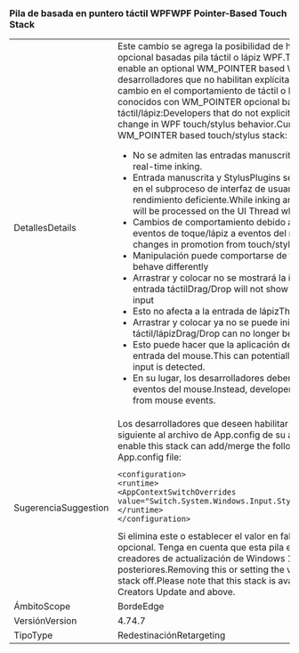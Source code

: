 ### <a name="wpf-pointer-based-touch-stack"></a><span data-ttu-id="e6f5e-101">Pila de basada en puntero táctil WPF</span><span class="sxs-lookup"><span data-stu-id="e6f5e-101">WPF Pointer-Based Touch Stack</span></span>

|   |   |
|---|---|
|<span data-ttu-id="e6f5e-102">Detalles</span><span class="sxs-lookup"><span data-stu-id="e6f5e-102">Details</span></span>|<span data-ttu-id="e6f5e-103">Este cambio se agrega la posibilidad de habilitar una WM_POINTER opcional basadas pila táctil o lápiz WPF.</span><span class="sxs-lookup"><span data-stu-id="e6f5e-103">This change adds the ability to enable an optional WM_POINTER based WPF touch/stylus stack.</span></span>  <span data-ttu-id="e6f5e-104">Los desarrolladores que no habilitan explícitamente esto no deberían ver ningún cambio en el comportamiento de táctil o lápiz WPF. Actual problemas conocidos con WM_POINTER opcional basada en pila táctil/lápiz:</span><span class="sxs-lookup"><span data-stu-id="e6f5e-104">Developers that do not explicitly enable this should see no change in WPF touch/stylus behavior.Current Known Issues With optional WM_POINTER based touch/stylus stack:</span></span><ul><li><span data-ttu-id="e6f5e-105">No se admiten las entradas manuscritas en tiempo real.</span><span class="sxs-lookup"><span data-stu-id="e6f5e-105">No support for real-time inking.</span></span></li><li><span data-ttu-id="e6f5e-106">Entrada manuscrita y StylusPlugins seguirá funcionando, se procesarán en el subproceso de interfaz de usuario que puede dar lugar a un rendimiento deficiente.</span><span class="sxs-lookup"><span data-stu-id="e6f5e-106">While inking and StylusPlugins will still work, they will be processed on the UI Thread which can lead to poor performance.</span></span></li><li><span data-ttu-id="e6f5e-107">Cambios de comportamiento debido a cambios en la promoción de los eventos de toque/lápiz a eventos del mouse</span><span class="sxs-lookup"><span data-stu-id="e6f5e-107">Behavioral changes due to changes in promotion from touch/stylus events to mouse events</span></span></li><li><span data-ttu-id="e6f5e-108">Manipulación puede comportarse de forma diferente</span><span class="sxs-lookup"><span data-stu-id="e6f5e-108">Manipulation may behave differently</span></span></li><li><span data-ttu-id="e6f5e-109">Arrastrar y colocar no se mostrará la información apropiada para la entrada táctil</span><span class="sxs-lookup"><span data-stu-id="e6f5e-109">Drag/Drop will not show appropriate feedback for touch input</span></span></li><li><span data-ttu-id="e6f5e-110">Esto no afecta a la entrada de lápiz</span><span class="sxs-lookup"><span data-stu-id="e6f5e-110">This does not affect stylus input</span></span></li><li><span data-ttu-id="e6f5e-111">Arrastrar y colocar ya no se puede iniciar en eventos de entrada táctil/lápiz</span><span class="sxs-lookup"><span data-stu-id="e6f5e-111">Drag/Drop can no longer be initiated on touch/stylus events</span></span></li><li><span data-ttu-id="e6f5e-112">Esto puede hacer que la aplicación de detenga hasta que se detecte la entrada del mouse.</span><span class="sxs-lookup"><span data-stu-id="e6f5e-112">This can potentially hang the application until mouse input is detected.</span></span></li><li><span data-ttu-id="e6f5e-113">En su lugar, los desarrolladores deben iniciar Arrastrar y colocar en los eventos del mouse.</span><span class="sxs-lookup"><span data-stu-id="e6f5e-113">Instead, developers should initiate drag and drop from mouse events.</span></span></li></ul>|
|<span data-ttu-id="e6f5e-114">Sugerencia</span><span class="sxs-lookup"><span data-stu-id="e6f5e-114">Suggestion</span></span>|<span data-ttu-id="e6f5e-115">Los desarrolladores que deseen habilitar esta pila pueden agregar/merge lo siguiente al archivo de App.config de su aplicación:</span><span class="sxs-lookup"><span data-stu-id="e6f5e-115">Developers who wish to enable this stack can add/merge the following to their application's App.config file:</span></span><pre><code class="language-xml">&lt;configuration&gt;&#13;&#10;&lt;runtime&gt;&#13;&#10;&lt;AppContextSwitchOverrides value=&quot;Switch.System.Windows.Input.Stylus.EnablePointerSupport=true&quot;/&gt;&#13;&#10;&lt;/runtime&gt;&#13;&#10;&lt;/configuration&gt;&#13;&#10;</code></pre><span data-ttu-id="e6f5e-116">Si elimina este o establecer el valor en false se desactivará esta pila opcional. Tenga en cuenta que esta pila está disponible solo en los creadores de actualización de Windows 10 y versiones posteriores.</span><span class="sxs-lookup"><span data-stu-id="e6f5e-116">Removing this or setting the value to false will turn this optional stack off.Please note that this stack is available only on Windows 10 Creators Update and above.</span></span>|
|<span data-ttu-id="e6f5e-117">Ámbito</span><span class="sxs-lookup"><span data-stu-id="e6f5e-117">Scope</span></span>|<span data-ttu-id="e6f5e-118">Borde</span><span class="sxs-lookup"><span data-stu-id="e6f5e-118">Edge</span></span>|
|<span data-ttu-id="e6f5e-119">Versión</span><span class="sxs-lookup"><span data-stu-id="e6f5e-119">Version</span></span>|<span data-ttu-id="e6f5e-120">4.7</span><span class="sxs-lookup"><span data-stu-id="e6f5e-120">4.7</span></span>|
|<span data-ttu-id="e6f5e-121">Tipo</span><span class="sxs-lookup"><span data-stu-id="e6f5e-121">Type</span></span>|<span data-ttu-id="e6f5e-122">Redestinación</span><span class="sxs-lookup"><span data-stu-id="e6f5e-122">Retargeting</span></span>|

